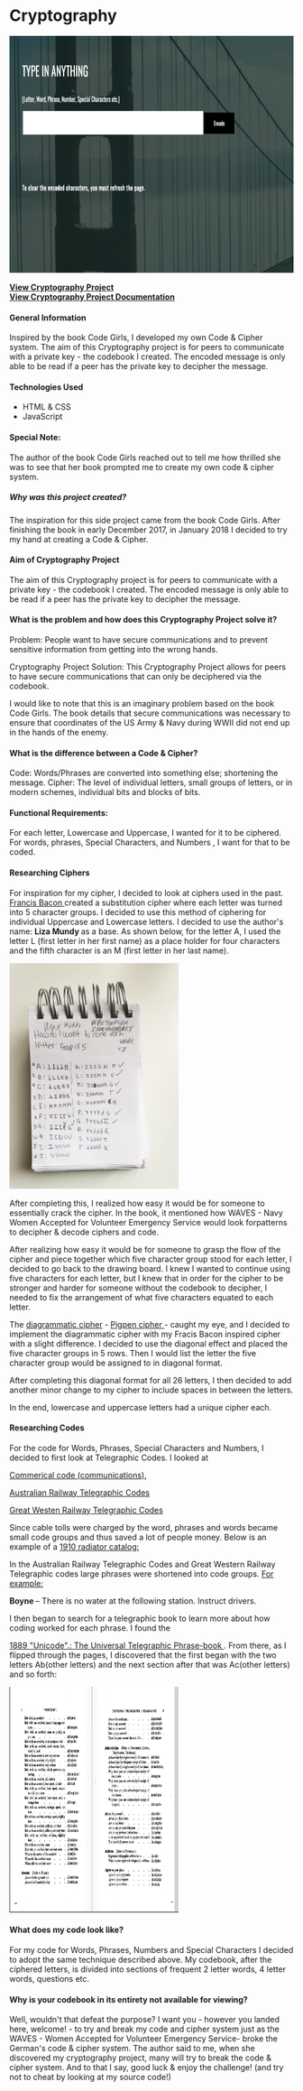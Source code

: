 # Cryptography
<p align="center">
  <img src="/cryptography.png" height= "420" width="600"/>
</p>

**[View Cryptography Project](https://saharafathelbab.github.io/portfolio/documentation/Cryptography_Documentation/Cryptography/Cryptfun.html?)**
<br> 
**[View Cryptography Project Documentation](https://saharafathelbab.github.io/portfolio/documentation/Cryptography_Documentation/CryptographyInfo.html?)**

#### General Information

Inspired by the book Code Girls, I developed my own Code & Cipher system. The aim of this Cryptography project
is for peers to communicate with a private key - the codebook I created. The encoded message is only able to be read
if a peer has the private key to decipher the message.

#### Technologies Used

* HTML & CSS
* JavaScript

#### Special Note:

The author of the book Code Girls reached out to tell me how thrilled she was to see that
her book prompted me to create my own code & cipher system.

##### Why was this project created?

The inspiration for this side project came from the book Code Girls. After finishing the book in early December 2017, in January 2018 I decided to try my hand at creating a Code & Cipher.

#### Aim of Cryptography Project

The aim of this Cryptography project is for peers to communicate with a private key - the codebook I created. The encoded message is only able to be read if a peer has the private key to decipher the message.

#### What is the problem and how does this Cryptography Project solve it?

Problem: People want to have secure communications and to prevent sensitive information from getting into the wrong hands.

Cryptography Project Solution: This Cryptography Project allows for peers to have secure communications that can only be deciphered via the codebook.

I would like to note that this is an imaginary problem based on the book Code Girls. The book details that secure communications was necessary to ensure that coordinates of the US Army & Navy during WWII did not end up in the hands of the enemy.

#### What is the difference between a Code & Cipher? </h1>
Code: Words/Phrases are converted into something else; shortening the message.
Cipher: The level of individual letters, small groups of letters, or in modern schemes, individual bits and blocks of bits.

#### Functional Requirements:
For each letter, Lowercase and Uppercase, I wanted for it to be ciphered.
For words, phrases, Special Characters, and Numbers , I want for that to be coded.

#### Researching Ciphers
For inspiration for my cipher, I decided to look at ciphers used in the past.
<a href = "https://www.exploratorium.edu/ronh/secret/secret.html"> Francis Bacon </a> created a substitution cipher where each letter was turned into 5 character groups. I decided to use this method of ciphering for individual Uppercase and Lowercase letters. I decided to use the author's name: <b>Liza Mundy </b> as a base. As shown below, for the letter A, I used the letter L (first letter in her first name) as a place holder for four characters and the fifth character is an M (first letter in her last name).
    <p class="center">
      <img height="400px" width="300px" src = "/images/Dictionarystart.JPG" alt = "first draft cipher">
    </p>

After completing this, I realized how easy it would be for someone to essentially crack the cipher. In the book, it mentioned how WAVES - Navy Women Accepted for Volunteer Emergency Service would look forpatterns to decipher & decode ciphers and code.

After realizing how easy it would be for someone to grasp the flow of the cipher and piece together which five character group stood for each letter, I decided to go back to the drawing board. I knew I wanted to continue using five characters for each letter, but I knew that in order for the cipher to be stronger and harder for someone without the codebook to decipher, I needed to fix the arrangement of what five characters equated to each letter.

The <a href = "https://www.exploratorium.edu/ronh/secret/secret.html"> diagrammatic cipher</a> - <a class = "link_for_crypt" href = "http://crypto.interactive-maths.com/pigpen-cipher.html"> Pigpen cipher </a> - caught my eye, and I decided to implement the diagrammatic cipher with my Fracis Bacon inspired cipher with a slight difference. I decided to use the diagonal effect and placed the five character groups in 5 rows. Then I would list the letter the five character group would be assigned to in diagonal format.

After completing this diagonal format for all 26 letters, I then decided to add another minor change to my cipher to include spaces in between the letters.

In the end, lowercase and uppercase letters had a unique cipher each.


#### Researching Codes

For the code for Words, Phrases, Special Characters and Numbers, I decided to first look at Telegraphic Codes. I looked at

<a href = "https://en.wikipedia.org/wiki/Commercial_code_(communications)"> Commerical code (communications)</a>,

<a class = "link_for_crypt" href = "https://en.wikipedia.org/wiki/Australian_railway_telegraphic_codes"> Australian Railway Telegraphic Codes </a>

<a class = "link_for_crypt" href = "https://en.wikipedia.org/wiki/Great_Western_Railway_telegraphic_codes"> Great Westen Railway Telegraphic Codes </a>

Since cable tolls were charged by the word, phrases and words became small code groups and thus saved a lot of people money. Below is an example of a <a class = "link_for_crypt" href = "https://en.wikipedia.org/wiki/Commercial_code_(communications)"> 1910 radiator catalog: </a>

<p class="center>
    <img height="400px" width="300px" src = "/images/telegraphcode.jpg" alt = "telegraphic code">
</p>


In the Australian Railway Telegraphic Codes and Great Western Railway Telegraphic codes large phrases were shortened into code groups. <a class = "link_for_crypt" href = "https://en.wikipedia.org/wiki/Great_Western_Railway_telegraphic_codes"> For example: </a>
        
<b>Boyne </b> – There is no water at the following station. Instruct drivers.

I then began to search for a telegraphic book to learn more about how coding worked for each phrase. I found the

<a href = "https://archive.org/details/unicodeuniversa00unkngoog">1889 "Unicode".: The Universal Telegraphic Phrase-book </a>.
From there, as I flipped through the pages, I discovered that the first began with the two letters Ab(other letters) and the next section after that was Ac(other letters) and so forth:

<p class="center">
      <img height="400px" width="300px" src = "/images/codebooktelegraph.png" alt = "telegraphic code"/>
</p>

#### What does my code look like?
For my code for Words, Phrases, Numbers and Special Characters I decided to adopt the same technique described above. My codebook, after the ciphered letters, is divided into sections of frequent 2 letter words, 4 letter words, questions etc.

#### Why is your codebook in its entirety not available for viewing?</h1>

Well, wouldn't that defeat the purpose? I want you - however you landed here, welcome! - to try and break my code and cipher system just as the WAVES - Women Accepted for Volunteer Emergency Service- broke the German's code & cipher system. The author said to me, when she discovered my cryptography project, many will try to break the code & cipher system. And to that I say, good luck & enjoy the challenge! (and try not to cheat by looking at my source code!)
